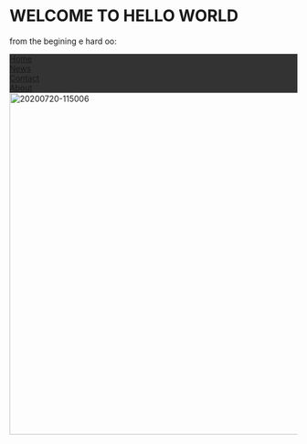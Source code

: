 
<html>
<head>
<style>
ul {
  list-style-type: none;
  margin: 0;
  padding: 0;
  overflow: hidden;
  background-color: #333333;
}

li {
  float: left;
}

li a {
  display: block;
  color: white;
  text-align: center;
  padding: 16px;
  text-decoration: none;
}

li a:hover {
  background-color: #111111;
}
</style>
</head>
<body>

<h1>WELCOME TO HELLO WORLD</h1>
<p>from the begining e hard oo:</p>

<ul>
  <li><a href="https://jennis775.github.io/hello-world/">Home</a></li>
  <li><a href="#news">News</a></li>
  <li><a href="#contact">Contact</a></li>
  <li><a href="#about">About</a></li>
</ul>
<a href="https://vignette.wikia.nocookie.net/naruto/images/d/dd/Naruto_Uzumaki%21%21.png/revision/latest?cb=20161013233552"><img src="https://vignette.wikia.nocookie.net/naruto/images/d/dd/Naruto_Uzumaki%21%21.png/revision/latest?cb=20161013233552" alt="20200720-115006" style="width:700px;height:600px; border="0" </a>
</body>
</html>
